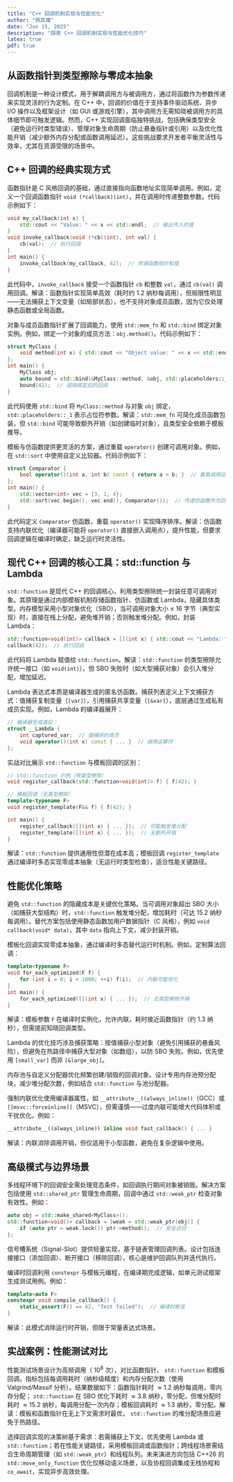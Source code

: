 ```yaml
---
title: "C++ 回调机制实现与性能优化"
author: "杨其臻"
date: "Jun 15, 2025"
description: "探索 C++ 回调机制实现与性能优化技巧"
latex: true
pdf: true
---
```

## 从函数指针到类型擦除与零成本抽象  

回调机制是一种设计模式，用于解耦调用方与被调用方，通过将函数作为参数传递来实现灵活的行为定制。在 C++ 中，回调的价值在于支持事件驱动系统、异步 I/O 操作以及框架设计（如 GUI 或游戏引擎），其中调用方无需知晓被调用方的具体细节即可触发逻辑。然而，C++ 实现回调面临独特挑战，包括确保类型安全（避免运行时类型错误）、管理对象生命周期（防止悬垂指针或引用）以及优化性能开销（减少额外内存分配或函数调用延迟）。这些挑战要求开发者平衡灵活性与效率，尤其在资源受限的场景中。  

## C++ 回调的经典实现方式  
函数指针是 C 风格回调的基础，通过直接指向函数地址实现简单调用。例如，定义一个回调函数指针 `void (*callback)(int)`，并在调用时传递整数参数。代码示例如下：  
```cpp  
void my_callback(int x) {  
    std::cout << "Value: " << x << std::endl;  // 输出传入的值  
}  
void invoke_callback(void (*cb)(int), int val) {  
    cb(val);  // 执行回调  
}  
int main() {  
    invoke_callback(my_callback, 42);  // 传递函数指针和值  
}  
```  
此代码中，`invoke_callback` 接受一个函数指针 `cb` 和整数 `val`，通过 `cb(val)` 调用回调。解读：函数指针实现简单高效（耗时约 1.2 纳秒每调用），但局限性明显——无法捕获上下文变量（如局部状态），也不支持对象成员函数，因为它仅处理静态函数或全局函数。  

对象与成员函数指针扩展了回调能力，使用 `std::mem_fn` 和 `std::bind` 绑定对象实例。例如，绑定一个对象的成员方法：`obj.method()`。代码示例如下：  
```cpp  
struct MyClass {  
    void method(int x) { std::cout << "Object value: " << x << std::endl; }  
};  
int main() {  
    MyClass obj;  
    auto bound = std::bind(&MyClass::method, &obj, std::placeholders::_1);  // 绑定对象和成员函数  
    bound(42);  // 调用绑定后的回调  
}  
```  
此代码使用 `std::bind` 将 `MyClass::method` 与对象 `obj` 绑定，`std::placeholders::_1` 表示占位符参数。解读：`std::mem_fn` 可简化成员函数包装，但 `std::bind` 可能导致额外开销（如创建临时对象），且类型安全依赖于模板推导。  

模板与仿函数提供更灵活的方案，通过重载 `operator()` 创建可调用对象。例如，在 `std::sort` 中使用自定义比较器。代码示例如下：  
```cpp  
struct Comparator {  
    bool operator()(int a, int b) const { return a > b; }  // 重载调用运算符  
};  
int main() {  
    std::vector<int> vec = {3, 1, 4};  
    std::sort(vec.begin(), vec.end(), Comparator());  // 传递仿函数作为回调  
}  
```  
此代码定义 `Comparator` 仿函数，重载 `operator()` 实现降序排序。解读：仿函数支持内联优化（编译器可能将 `operator()` 直接嵌入调用点），提升性能，但要求回调逻辑在编译时确定，缺乏运行时灵活性。  

## 现代 C++ 回调的核心工具：std::function 与 Lambda  
`std::function` 是现代 C++ 的回调核心，利用类型擦除统一封装任意可调用对象。其原理是通过内部模板机制存储函数指针、仿函数或 Lambda，隐藏具体类型。内存模型采用小型对象优化（SBO），当可调用对象大小 ≤ 16 字节（典型实现）时，直接在栈上分配，避免堆开销；否则触发堆分配。例如，封装 Lambda：  
```cpp  
std::function<void(int)> callback = [](int x) { std::cout << "Lambda: " << x << std::endl; };  
callback(42);  // 执行回调  
```  
此代码将 Lambda 赋值给 `std::function`。解读：`std::function` 的类型擦除允许统一接口（如 `void(int)`），但 SBO 失败时（如大型捕获对象）会引入堆分配，增加延迟。  

Lambda 表达式本质是编译器生成的匿名仿函数。捕获列表定义上下文捕获方式：值捕获复制变量（`[var]`），引用捕获共享变量（`[&var]`），底层通过生成私有成员实现。例如，Lambda 的编译器展开：  
```cpp  
// 编译器生成类似：  
struct __Lambda {  
    int captured_var;  // 值捕获的成员  
    void operator()(int x) const { ... }  // 调用运算符  
};  
```  
实战对比展示 `std::function` 与模板回调的区别：  
```cpp  
// std::function 示例（带类型擦除）  
void register_callback(std::function<void(int)> f) { f(42); }  

// 模板回调（无类型擦除）  
template<typename F>  
void register_template(F&& f) { f(42); }  

int main() {  
    register_callback([](int x) { ... });  // 可能触发堆分配  
    register_template([](int x) { ... });  // 无额外开销  
}  
```  
解读：`std::function` 提供通用性但潜在成本高；模板回调 `register_template` 通过编译时多态实现零成本抽象（无运行时类型检查），适合性能关键路径。  

## 性能优化策略  
避免 `std::function` 的隐藏成本是关键优化策略。当可调用对象超出 SBO 大小（如捕获大型结构）时，`std::function` 触发堆分配，增加耗时（可达 15.2 纳秒每调用）。替代方案包括使用静态函数加用户数据指针（C 风格），例如 `void callback(void* data)`，其中 `data` 指向上下文，减少封装开销。  

模板化回调实现零成本抽象，通过编译时多态替代运行时机制。例如，定制算法回调：  
```cpp  
template<typename F>  
void for_each_optimized(F f) {  
    for (int i = 0; i < 1000; ++i) f(i);  // 内联可能优化  
}  
int main() {  
    for_each_optimized([](int x) { ... });  // 无类型擦除开销  
}  
```  
解读：模板参数 `F` 在编译时实例化，允许内联，耗时接近函数指针（约 1.3 纳秒），但需提前知晓回调类型。  

Lambda 的优化技巧涉及捕获策略：按值捕获小型对象（避免引用捕获的悬垂风险），但避免在热路径中捕获大型对象（如数组），以防 SBO 失败。例如，优先使用 `[small_var]` 而非 `[&large_obj]`。  

内存池与自定义分配器优化频繁创建/销毁的回调对象。设计专用内存池预分配块，减少堆分配次数，例如结合 `std::function` 与池分配器。  

强制内联优化使用编译器属性，如 `__attribute__((always_inline))`（GCC）或 `[[msvc::forceinline]]`（MSVC），但需谨慎——过度内联可能增大代码体积或干扰优化。例如：  
```cpp  
__attribute__((always_inline)) inline void fast_callback() { ... }  
```  
解读：内联消除调用开销，但仅适用于小型函数，避免在复杂逻辑中使用。  

## 高级模式与边界场景  
多线程环境下的回调安全需处理竞态条件，如回调执行期间对象被销毁。解决方案包括使用 `std::shared_ptr` 管理生命周期，回调中通过 `std::weak_ptr` 检查对象有效性。例如：  
```cpp  
auto obj = std::make_shared<MyClass>();  
std::function<void()> callback = [weak = std::weak_ptr(obj)] {  
    if (auto ptr = weak.lock()) ptr->method();  // 安全访问  
};  
```  
信号槽系统（Signal-Slot）提供轻量实现，基于链表管理回调列表。设计包括连接接口（添加回调）、断开接口（移除回调），核心是维护回调队列并迭代执行。  

编译时回调利用 `constexpr` 与模板元编程，在编译期完成逻辑，如单元测试框架生成测试用例。例如：  
```cpp  
template<auto F>  
constexpr void compile_callback() {  
    static_assert(F() == 42, "Test failed");  // 编译时断言  
}  
```  
解读：此模式消除运行时开销，但限于常量表达式场景。  

## 实战案例：性能测试对比  
性能测试场景设计为高频调用（ $10^8$ 次），对比函数指针、 `std::function` 和模板回调。指标包括每调用耗时（纳秒级精度）和内存分配次数（使用 Valgrind/Massif 分析）。结果数据如下：函数指针耗时 $\approx 1.2$ 纳秒每调用，零内存分配； `std::function` 在 SBO 优化下耗时 $\approx 3.8$ 纳秒，零分配，但堆分配时耗时 $\approx 15.2$ 纳秒，每调用分配一次内存；模板回调耗时 $\approx 1.3$ 纳秒，零分配。解读：模板和函数指针在无上下文需求时最优， `std::function` 的堆分配场景应避免于热路径。  

选择回调实现的决策树基于需求：若需捕获上下文，优先使用 Lambda 或 `std::function`；若在性能关键路径，采用模板回调或函数指针；跨线程场景需结合生命周期管理（如 `std::weak_ptr`）和线程队列。未来演进方向包括 C++26 的 `std::move_only_function` 优化仅移动语义场景，以及协程回调集成无栈协程和 `co_await`，实现异步高效处理。
